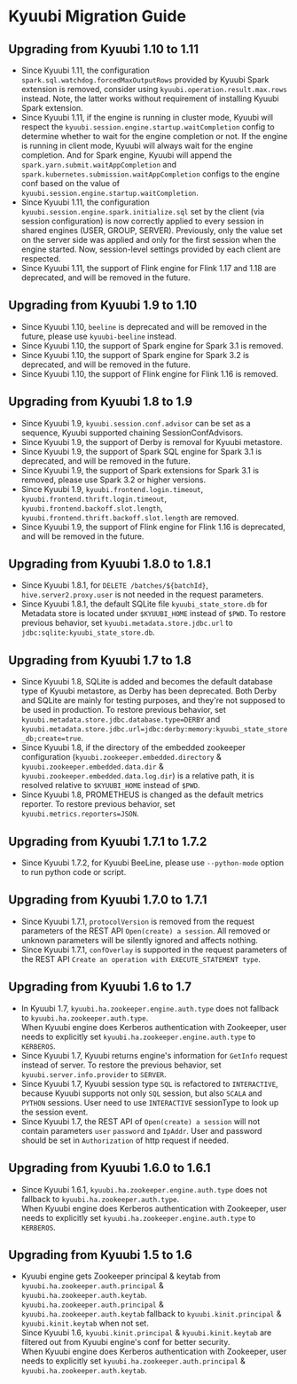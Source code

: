 <!--
- Licensed to the Apache Software Foundation (ASF) under one or more
- contributor license agreements.  See the NOTICE file distributed with
- this work for additional information regarding copyright ownership.
- The ASF licenses this file to You under the Apache License, Version 2.0
- (the "License"); you may not use this file except in compliance with
- the License.  You may obtain a copy of the License at
-
-   http://www.apache.org/licenses/LICENSE-2.0
-
- Unless required by applicable law or agreed to in writing, software
- distributed under the License is distributed on an "AS IS" BASIS,
- WITHOUT WARRANTIES OR CONDITIONS OF ANY KIND, either express or implied.
- See the License for the specific language governing permissions and
- limitations under the License.
-->

# Kyuubi Migration Guide

## Upgrading from Kyuubi 1.10 to 1.11

* Since Kyuubi 1.11, the configuration `spark.sql.watchdog.forcedMaxOutputRows` provided by Kyuubi Spark extension is removed, consider using `kyuubi.operation.result.max.rows` instead. Note, the latter works without requirement of installing Kyuubi Spark extension.
* Since Kyuubi 1.11, if the engine is running in cluster mode, Kyuubi will respect the `kyuubi.session.engine.startup.waitCompletion` config to determine whether to wait for the engine completion or not. If the engine is running in client mode, Kyuubi will always wait for the engine completion. And for Spark engine, Kyuubi will append the `spark.yarn.submit.waitAppCompletion` and `spark.kubernetes.submission.waitAppCompletion` configs to the engine conf based on the value of `kyuubi.session.engine.startup.waitCompletion`.
* Since Kyuubi 1.11, the configuration `kyuubi.session.engine.spark.initialize.sql` set by the client (via session configuration) is now correctly applied to every session in shared engines (USER, GROUP, SERVER). Previously, only the value set on the server side was applied and only for the first session when the engine started. Now, session-level settings provided by each client are respected.
* Since Kyuubi 1.11, the support of Flink engine for Flink 1.17 and 1.18 are deprecated, and will be removed in the future.

## Upgrading from Kyuubi 1.9 to 1.10

* Since Kyuubi 1.10, `beeline` is deprecated and will be removed in the future, please use `kyuubi-beeline` instead.
* Since Kyuubi 1.10, the support of Spark engine for Spark 3.1 is removed.
* Since Kyuubi 1.10, the support of Spark engine for Spark 3.2 is deprecated, and will be removed in the future.
* Since Kyuubi 1.10, the support of Flink engine for Flink 1.16 is removed.

## Upgrading from Kyuubi 1.8 to 1.9

* Since Kyuubi 1.9, `kyuubi.session.conf.advisor` can be set as a sequence, Kyuubi supported chaining SessionConfAdvisors.
* Since Kyuubi 1.9, the support of Derby is removal for Kyuubi metastore.
* Since Kyuubi 1.9, the support of Spark SQL engine for Spark 3.1 is deprecated, and will be removed in the future.
* Since Kyuubi 1.9, the support of Spark extensions for Spark 3.1 is removed, please use Spark 3.2 or higher versions.
* Since Kyuubi 1.9, `kyuubi.frontend.login.timeout`, `kyuubi.frontend.thrift.login.timeout`, `kyuubi.frontend.backoff.slot.length`, `kyuubi.frontend.thrift.backoff.slot.length` are removed.
* Since Kyuubi 1.9, the support of Flink engine for Flink 1.16 is deprecated, and will be removed in the future.

## Upgrading from Kyuubi 1.8.0 to 1.8.1

* Since Kyuubi 1.8.1, for `DELETE /batches/${batchId}`, `hive.server2.proxy.user` is not needed in the request parameters.
* Since Kyuubi 1.8.1, the default SQLite file `kyuubi_state_store.db` for Metadata store is located under `$KYUUBI_HOME` instead of `$PWD`. To restore previous behavior, set `kyuubi.metadata.store.jdbc.url` to `jdbc:sqlite:kyuubi_state_store.db`.

## Upgrading from Kyuubi 1.7 to 1.8

* Since Kyuubi 1.8, SQLite is added and becomes the default database type of Kyuubi metastore, as Derby has been deprecated.
  Both Derby and SQLite are mainly for testing purposes, and they're not supposed to be used in production.
  To restore previous behavior, set `kyuubi.metadata.store.jdbc.database.type=DERBY` and
  `kyuubi.metadata.store.jdbc.url=jdbc:derby:memory:kyuubi_state_store_db;create=true`.
* Since Kyuubi 1.8, if the directory of the embedded zookeeper configuration (`kyuubi.zookeeper.embedded.directory`
  & `kyuubi.zookeeper.embedded.data.dir` & `kyuubi.zookeeper.embedded.data.log.dir`) is a relative path, it is resolved
  relative to `$KYUUBI_HOME` instead of `$PWD`.
* Since Kyuubi 1.8, PROMETHEUS is changed as the default metrics reporter. To restore previous behavior,
  set `kyuubi.metrics.reporters=JSON`.

## Upgrading from Kyuubi 1.7.1 to 1.7.2

* Since Kyuubi 1.7.2, for Kyuubi BeeLine, please use `--python-mode` option to run python code or script.

## Upgrading from Kyuubi 1.7.0 to 1.7.1

* Since Kyuubi 1.7.1, `protocolVersion` is removed from the request parameters of the REST API `Open(create) a session`. All removed or unknown parameters will be silently ignored and affects nothing.
* Since Kyuubi 1.7.1, `confOverlay` is supported in the request parameters of the REST API `Create an operation with EXECUTE_STATEMENT type`.

## Upgrading from Kyuubi 1.6 to 1.7

* In Kyuubi 1.7, `kyuubi.ha.zookeeper.engine.auth.type` does not fallback to `kyuubi.ha.zookeeper.auth.type`.  
  When Kyuubi engine does Kerberos authentication with Zookeeper, user needs to explicitly set `kyuubi.ha.zookeeper.engine.auth.type` to `KERBEROS`.
* Since Kyuubi 1.7, Kyuubi returns engine's information for `GetInfo` request instead of server. To restore the previous behavior, set `kyuubi.server.info.provider` to `SERVER`.
* Since Kyuubi 1.7, Kyuubi session type `SQL` is refactored to `INTERACTIVE`, because Kyuubi supports not only `SQL` session, but also `SCALA` and `PYTHON` sessions.
  User need to use `INTERACTIVE` sessionType to look up the session event.
* Since Kyuubi 1.7, the REST API of `Open(create) a session` will not contain parameters `user` `password` and `IpAddr`. User and password should be set in `Authorization` of http request if needed.

## Upgrading from Kyuubi 1.6.0 to 1.6.1

* Since Kyuubi 1.6.1, `kyuubi.ha.zookeeper.engine.auth.type` does not fallback to `kyuubi.ha.zookeeper.auth.type`.  
  When Kyuubi engine does Kerberos authentication with Zookeeper, user needs to explicitly set `kyuubi.ha.zookeeper.engine.auth.type` to `KERBEROS`.

## Upgrading from Kyuubi 1.5 to 1.6

* Kyuubi engine gets Zookeeper principal & keytab from `kyuubi.ha.zookeeper.auth.principal` & `kyuubi.ha.zookeeper.auth.keytab`.    
  `kyuubi.ha.zookeeper.auth.principal` & `kyuubi.ha.zookeeper.auth.keytab` fallback to `kyuubi.kinit.principal` & `kyuubi.kinit.keytab` when not set.    
  Since Kyuubi 1.6, `kyuubi.kinit.principal` & `kyuubi.kinit.keytab` are filtered out from Kyuubi engine's conf for better security.  
  When Kyuubi engine does Kerberos authentication with Zookeeper, user needs to explicitly set `kyuubi.ha.zookeeper.auth.principal` & `kyuubi.ha.zookeeper.auth.keytab`.

